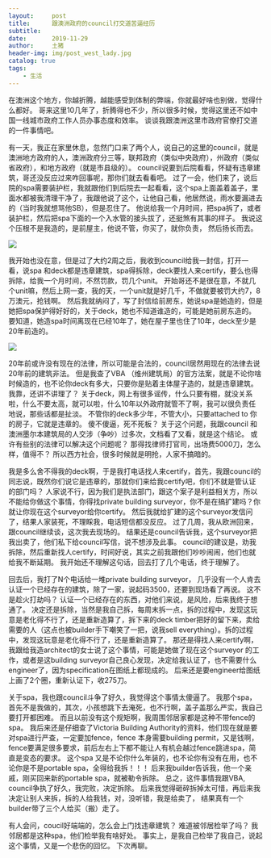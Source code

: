 ```yaml
---
layout:     post
title:      跟澳洲政府的council打交道苦逼经历
subtitle:   
date:       2019-11-29
author:     土猪
header-img: img/post_west_lady.jpg
catalog: true
tags:
    - 生活
---
```


在澳洲这个地方，你越折腾，越能感受到体制的弊端，你就最好啥也别做，觉得什么都好。 哥来这里10几年了，折腾得也不少，所以很多时候，觉得这里还不如中国一线城市政府工作人员办事态度和效率。 谈谈我跟澳洲这里市政府官僚打交道的一件事情吧。 



有一天，我正在家里休息，忽然门口来了两个人，说自己的这里的council，就是澳洲地方政府的人，澳洲政府分三等，联邦政府（类似中央政府），州政府（类似省政府），和地方政府（就是市县级的）。 council说要到后院看看，怀疑有违章建筑，哥还没反应过来咋回事呢，那你们就去看看吧。 过了一会，他们来了，说后院的spa需要装护栏，我就跟他们到后院去一起看看，这个spa上面盖着盖子，里面水都被我清理干净了，我跟他说了这个，让他自己看，他居然说，雨水要漏进去的（当时我就想骂他SB），但是忍住了。 他说给我一个月时间，把spa拆了，或者装护栏，然后把spa下面的一个入水管的接头拔了，还挺煞有其事的样子。  我说这个压根不是我造的，是前屋主，他说不管，你买了，就你负责， 然后扬长而去。 

![](https://cdn.steemitimages.com/DQmX6XKaz9MKb1jAGA312mmTJfH4yMWwTgVUPoiWN6mzzrX/image.png)


我开始也没在意，但是过了大约2周之后，我收到council给我一封信，打开一看，说spa 和deck都是违章建筑，spa得拆除，deck要找人来certify，要么也得拆除，给我一个月时间，不然罚款，罚几个unit。 开始哥还不是很在意，不就几个unit嘛，然后上网一查，我的天，一个unit就是好几千，不做就要被罚大约7，8万澳元，抢钱啊。  然后我就纳闷了，写了封信给前房东，她说spa是她造的，但是她把spa保护得好好的，关于deck，她也不知道谁造的，可能是她前房东造的。 要知道，她造spa时间离现在已经10年了，她在屋子里也住了10年，deck至少是20年前造的。 


![](https://cdn.steemitimages.com/DQmRC9kHBDCxQwDmz7goWQcif8F63jx2BSwyNsfpz25NhVE/image.png)


20年前或许没有现在的法律，所以可能是合法的，council居然用现在的法律去说20年前的建筑非法。 但是我查了VBA （维州建筑局）的官方法案，就是不论你啥时候造的，也不论你deck有多大，只要你是贴着主体屋子造的，就是违章建筑。 我靠，还讲不讲理了？  关于deck，网上有很多谣传，什么只要有棚，就没关系啦，什么不要太高，就可以啦，什么10年以外政府就管不了啊，我可以很负责任地说，那些话都是扯淡。 不管你的deck多少年，不管大小，只要attached to 你的房子，它就是违章的。 傻不傻逼，死不死板？ 关于这个问题，我跟council 和 澳洲墨尔本建筑局的人交涉（争吵）过多次，文档看了又看，就是这个结论。  或许有些别的法律可以解决这个问题呢？ 那得找律师打官司，出场费5000刀，怎么样，值得不？ 所以西方社会，很多时候就是明抢，人家不搞暗的。



我是多么舍不得我的deck啊，于是我打电话找人来certify，首先，我跟council的同志说，既然你们说它是违章的，那就你们来给我certify吧，你们不就是管认证的部门吗？ 人家说不行，因为我们是执法部门，跟这个案子是利益相关方，所以不能给你做这个事情，你得找private building surveyor，你不是在搞扩建吗？你就让你现在这个surveyor给你certify。 然后我就给扩建的这个surveyor发信问了，结果人家装死，不理睬我，电话短信都没反应。 过了几周，我从欧洲回来，跟council继续谈，这次我去现场的。 结果还是council告诉我，这个surveyor把我出卖了，他们私下给council写信，说不想涉及此事。 council的建议是，劝我拆除，然后重新找人certify，时间好说，其实之前我跟他们吵吵闹闹，他们也就给我不断延期。 我开始还不理解这句话，回去打了几个电话，终于理解了。





回去后，我打了N个电话给一堆private building surveyor， 几乎没有一个人肯去认证一个已经存在的建筑，除了一家，说起码3500，还要到现场看了再说。 这不是趁火打劫吗？ 认证一个已经存在的东西，对他们来说，是风险，后来我终于想通了。 决定还是拆除，当然是我自己拆，每周末拆一点，拆的过程中，发现这玩意是老化得不行了，还是重新造算了，拆下来的deck timber把好的留下来，卖给需要的人（这点也被builder手下嘲笑了一把，说我sell everything）。拆的过程中，发现这玩意是老化得不行了，还是重新造算了。 那还是得找人来certify啊，我跟给我造architect的女士说了这个事情，可能是她做了现在这个surveyor 的工作，或者是这building surveyor自己良心发现，决定给我认证了，也不需要什么engineer了，因为specification在图纸上都现成的。 后来还是要engineer给图纸上画了2个圈，重新认证下，收275刀。 




关于spa，我也跟council斗争了好久，我觉得这个事情太傻逼了。 我那个spa，首先不是我做的，其次，小孩想跳下去淹死，也不行啊，盖子盖那么严实，我自己要打开都困难。 而且以前没有这个规矩啊，我周围邻居家都是这种不带fence的spa。 我后来还是仔细查了Victoria Building Authority的资料，他们现在就是要对spa进行严查，一定要加fence，fence 本身需要building permit，又是钱啊，fence要满足很多要求，前后左右上下都不能让人有机会越过fence跳进spa，简直是变态的要求。 这个spa 又是不论你什么年装的，也不论你有没有在用，也不论你是不是portable spa，全得给我拆！！！ 后来我builder告诉我，他一个亲戚，刚买回来新的portable spa，就被勒令拆除。  总之，这件事情我跟VBA, council争执了好久，我完败，决定拆除。  后来我觉得砸碎拆掉太可惜，再后来我决定让别人来拆，拆的人给我钱，对，没听错，我是给卖了， 结果真有一个builder带了三个人给买（搬）走了。  




有人会问，coucil好端端的，怎么会上门找违章建筑？ 难道被邻居检举了吗？ 我邻居都是这种spa，他们检举我有啥好处。 事实上，是我自己检举了我自己，说起这个事情，又是一个悲伤的回忆。 下次再聊。 
